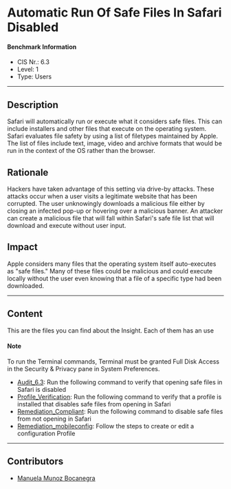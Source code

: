 # Automatic Run Of Safe Files In Safari Disabled
#### Benchmark Information
- CIS Nr.: 6.3
- Level: 1
- Type: Users
------------------------
## Description

Safari will automatically run or execute what it considers safe files. This can include installers and other files that execute on the operating system. Safari evaluates file safety by using a list of filetypes maintained by Apple. The list of files include text, image, video and archive formats that would be run in the context of the OS rather than the browser.

## Rationale

Hackers have taken advantage of this setting via drive-by attacks. These attacks occur when a user visits a legitimate website that has been corrupted. The user unknowingly downloads a malicious file either by closing an infected pop-up or hovering over a malicious banner. An attacker can create a malicious file that will fall within Safari's safe file list that will download and execute without user input.

## Impact

Apple considers many files that the operating system itself auto-executes as "safe files." Many of these files could be malicious and could execute locally without the user even knowing that a file of a specific type had been downloaded.

---
## Content
This are the files you can find about the Insight. Each of them has an use 
#### Note
To run the Terminal commands, Terminal must be granted Full Disk Access in the Security & Privacy pane in System Preferences.
* [Audit_6.3](https://github.com/apfelwerk/JamfProtectInsights/blob/main/UsersType/CIS_6.3_Automatic%20Run%20Of%20Safe%20Files%20In%20Safari%20Disabled/Audit_6.3.sh): Run the following command to verify that opening safe files in Safari is disabled
* [Profile_Verification](https://github.com/apfelwerk/JamfProtectInsights/blob/main/UsersType/CIS_6.1.4_Guests%20Allowed%20To%20Connect%20To%20Shared%20Folders%20Disabled/Profile_Verification.sh): Run the following command to verify that a profile is installed that disables safe files from opening in Safari
* [Remediation_Compliant](https://github.com/apfelwerk/JamfProtectInsights/blob/main/UsersType/CIS_6.3_Automatic%20Run%20Of%20Safe%20Files%20In%20Safari%20Disabled/Remediation_Compliant.sh): Run the following command to disable safe files from not opening in Safari
* [Remediation_mobileconfig](https://github.com/apfelwerk/JamfProtectInsights/blob/main/UsersType/CIS_6.1.4_Guests%20Allowed%20To%20Connect%20To%20Shared%20Folders%20Disabled/Remediation_mobileconfig.md): Follow the steps to create or edit a configuration Profile

------------------------------------------------------------------------------------------------------------------------------------------------------------------------------------------------------------------------------------------------------------------------------------------------------------------------------
## Contributors
* [Manuela Munoz Bocanegra](https://github.com/manuelamunoz)